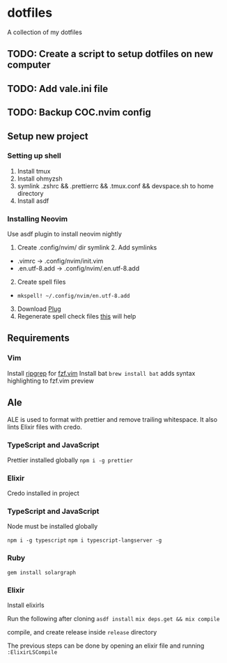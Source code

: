 # dotfiles

A collection of my dotfiles

## TODO: Create a script to setup dotfiles on new computer

## TODO: Add vale.ini file

## TODO: Backup COC.nvim config

## Setup new project

### Setting up shell
1. Install tmux
2. Install ohmyzsh
3. symlink .zshrc && .prettierrc && .tmux.conf && devspace.sh to home directory
4. Install asdf

### Installing Neovim
Use asdf plugin to install neovim nightly

1. Create .config/nvim/ dir symlink 2. Add symlinks
  - .vimrc -> .config/nvim/init.vim
  - .en.utf-8.add -> .config/nvim/.en.utf-8.add
2. Create spell files
  - `mkspell! ~/.config/nvim/en.utf-8.add`
3. Download [Plug](https://github.com/junegunn/vim-plug)
4. Regenerate spell check files [this](https://thoughtbot.com/blog/vim-spell-checking) will help

## Requirements

### Vim

Install [ripgrep](https://github.com/BurntSushi/ripgrep) for [fzf.vim](https://github.com/junegunn/fzf.vim)
Install bat `brew install bat` adds syntax highlighting to fzf.vim preview

## Ale

ALE is used to format with prettier and remove trailing whitespace. It also
lints Elixir files with credo.

### TypeScript and JavaScript

Prettier installed globally
`npm i -g prettier`

### Elixir

Credo installed in project

### TypeScript and JavaScript

Node must be installed globally

`npm i -g typescript`
`npm i typescript-langserver -g`

### Ruby

`gem install solargraph`

### Elixir

Install elixirls

Run the following after cloning
 `asdf install`
`mix deps.get && mix compile`

compile, and create release inside `release` directory

The previous steps can be done by opening an elixir file and running
`:ElixirLSCompile`
